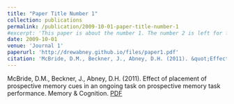 ```yaml
---
title: "Paper Title Number 1"
collection: publications
permalink: /publication/2009-10-01-paper-title-number-1
#excerpt: 'This paper is about the number 1. The number 2 is left for future work.'
date: 2009-10-01
venue: 'Journal 1'
paperurl: 'http://drewabney.github.io/files/paper1.pdf'
citation: 'McBride, D.M., Beckner, J., Abney, D.H. (2011). &quot;Effect of placement of prospective memory cues in an ongoing task on prospective memory task performance&quot; <i>Memory & Cognition 1</i>. 1(1).'
---
```

McBride, D.M., Beckner, J., Abney, D.H. (2011). Effect of placement of prospective memory cues in an ongoing task on prospective memory task performance. Memory & Cognition. [PDF](http://academicpages.github.io/files/paper1.pdf) 
